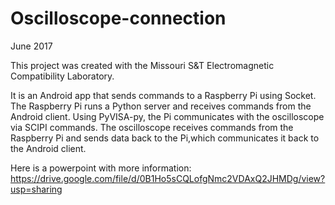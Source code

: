 # Oscilloscope-connection
June 2017   

This project was created with the Missouri S&T Electromagnetic Compatibility Laboratory.  

It is an Android app that sends commands to a Raspberry Pi using Socket. The Raspberry Pi runs a Python server and receives commands from the Android client. Using PyVISA-py, the Pi communicates with the oscilloscope via SCIPI commands. The oscilloscope receives commands from the Raspberry Pi and sends data back to the Pi,which communicates it back to the Android client.

Here is a powerpoint with more information: https://drive.google.com/file/d/0B1Ho5sCQLofgNmc2VDAxQ2JHMDg/view?usp=sharing
